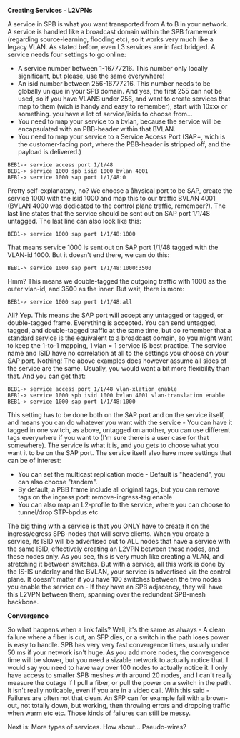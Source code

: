 **Creating Services - L2VPNs**

A service in SPB is what you want transported from A to B in your network. A service is handled like a broadcast domain within the SPB framework (regarding source-learning, flooding etc), so it works very much like a legacy VLAN. As stated before, even L3 services are in fact bridged.
A service needs four settings to go online:
* A service number between 1-16777216. This number only locally significant, but please, use the same everywhere!
* An isid number between 256-16777216. This number needs to be globally unique in your SPB domain. And yes, the first 255 can not be used, so if you have VLANS under 256, and want to create services that map to them (wich is handy and easy to remember), start with 10xxx or something. you have a lot of service/isids to choose from...
* You need to map your service to a bvlan, because the service will be encapsulated with an PBB-header within that BVLAN.
* You need to map your service to a Service Access Port (SAP=, wich is the customer-facing port, where the PBB-header is stripped off, and the payload is delivered.)

```
BEB1-> service access port 1/1/48
BEB1-> service 1000 spb isid 1000 bvlan 4001
BEB1-> service 1000 sap port 1/1/48:0
```
Pretty self-explanatory, no? We choose a åhysical port to be SAP, create the service 1000 with the isid 1000 and map this to our traffic BVLAN 4001 (BVLAN 4000 was dedicated to the control plane traffic, remember?). The last line states that the service should be sent out on SAP port 1/1/48 untagged.
The last line can also look like this:

```
BEB1-> service 1000 sap port 1/1/48:1000
```

That means service 1000 is sent out on SAP port 1/1/48 tagged with the VLAN-id 1000. But it doesn't end there, we can do this:

```
BEB1-> service 1000 sap port 1/1/48:1000:3500
```

Hmm? This means we double-tagged the outgoing traffic with 1000 as the outer vlan-id, and 3500 as the inner. But wait, there is more:

```
BEB1-> service 1000 sap port 1/1/48:all
```
All? Yep. This means the SAP port will accept any untagged or tagged, or double-tagged frame. Everything is accepted. You can send untagged, tagged, and double-tagged traffic at the same time, but do remember that a standard service is the equivalent to a broadcast domain, so you might want to keep the 1-to-1 mapping, 1 vlan = 1 service IS best practice. The service name and ISID have no correlation at all to the settings you choose on your SAP port. Nothing! The above examples does however assume all sides of the service are the same. Usually, you would want a bit more flexibility than that. And you can get that:

```
BEB1-> service access port 1/1/48 vlan-xlation enable
BEB1-> service 1000 spb isid 1000 bvlan 4001 vlan-translation enable
BEB1-> service 1000 sap port 1/1/48:1000 
```

This setting has to be done both on the SAP port and on the service itself, and means you can do whatever you want with the service - You can have it tagged in one switch, as above, untagged on another, you can use different tags everywhere if you want to (I'm sure there is a user case for that somewhere). The service is what it is, and you gets to choose what you want it to be on the SAP port. The service itself also have more settings that can be of interest:

* You can set the multicast replication mode - Default is "headend", you can also choose "tandem".
* By default, a PBB frame include all original tags, but you can remove tags on the ingress port: remove-ingress-tag enable
* You can also map an L2-profile to the service, where you can choose to tunnel/drop STP-bpdus etc

The big thing with a service is that you ONLY have to create it on the ingress/egress SPB-nodes that will serve clients. When you create a service, its ISID will be advertised out to ALL nodes that have a service with the same ISID, effectively creating an L2VPN between these nodes, and these nodes only. As you see, this is very much like creating a VLAN, and stretching it between switches. But with a service, all this work is done by the IS-IS underlay and the BVLAN, your service is advertised via the control plane. It doesn't matter if you have 100 switches between the two nodes you enable the service on - If they have an SPB adjacency, they will have this L2VPN between them, spanning over the redundant SPB-mesh backbone.

**Convergence**

So what happens when a link fails? Well, it's the same as always - A clean failure where a fiber is cut, an SFP dies, or a switch in the path loses power is easy to handle. SPB has very very fast convergence times, usually under 50 ms if your network isn't huge. As you add more nodes, the convergence time will be slower, but you need a sizable network to actually notice that. I would say you need to have way over 100 nodes to actually notice it. I only have access to smaller SPB meshes with around 20 nodes, and I can't really measure the outage if I pull a fiber, or pull the power on a switch in the path. It isn't really noticable, even if you are in a video call. With this said - Failures are often not that clean. An SFP can for example fail with a brown-out, not totally down, but working, then throwing errors and dropping traffic when warm etc etc. Those kinds of failures can still be messy.

Next is: More types of services. How about... Pseudo-wires?


